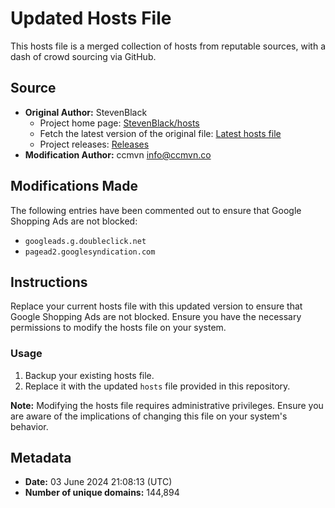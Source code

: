 
# Updated Hosts File

This hosts file is a merged collection of hosts from reputable sources, with a dash of crowd sourcing via GitHub.

## Source

- **Original Author:** StevenBlack
  - Project home page: [StevenBlack/hosts](https://github.com/StevenBlack/hosts)
  - Fetch the latest version of the original file: [Latest hosts file](https://raw.githubusercontent.com/StevenBlack/hosts/master/hosts)
  - Project releases: [Releases](https://github.com/StevenBlack/hosts/releases)
- **Modification Author:** ccmvn <info@ccmvn.co>

## Modifications Made

The following entries have been commented out to ensure that Google Shopping Ads are not blocked:

- `googleads.g.doubleclick.net`
- `pagead2.googlesyndication.com`

## Instructions

Replace your current hosts file with this updated version to ensure that Google Shopping Ads are not blocked. Ensure you have the necessary permissions to modify the hosts file on your system.

### Usage

1. Backup your existing hosts file.
2. Replace it with the updated `hosts` file provided in this repository.

**Note:** Modifying the hosts file requires administrative privileges. Ensure you are aware of the implications of changing this file on your system's behavior.

## Metadata

- **Date:** 03 June 2024 21:08:13 (UTC)
- **Number of unique domains:** 144,894
